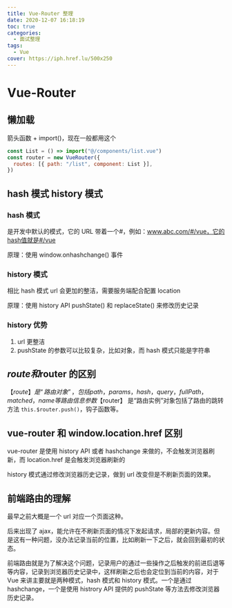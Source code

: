 ```yaml
---
title: Vue-Router 整理
date: 2020-12-07 16:18:19
toc: true
categories:
  - 面试整理
tags:
  - Vue
cover: https://iph.href.lu/500x250
---
```


# Vue-Router

## 懒加载

箭头函数 + import()，现在一般都用这个

```js
const List = () => import("@/components/list.vue")
const router = new VueRouter({
  routes: [{ path: "/list", component: List }],
})
```

## hash 模式 history 模式

### hash 模式

是开发中默认的模式，它的 URL 带着一个#，例如：www.abc.com/#/vue，它的hash值就是#/vue

原理：使用 window.onhashchange() 事件

### history 模式

相比 hash 模式 url 会更加的整洁，需要服务端配合配置 location

原理：使用 history API pushState() 和 replaceState() 来修改历史记录

### history 优势

1. url 更整洁
2. pushState 的参数可以比较复杂，比如对象，而 hash 模式只能是字符串

## $route 和$router 的区别

【$route】 是“路由对象”，包括 path，params，hash，query，fullPath，matched，name 等路由信息参数
【$router】 是“路由实例”对象包括了路由的跳转方法 `this.$router.push()`，钩子函数等。

## vue-router 和 window.location.href 区别

vue-router 是使用 history API 或者 hashchange 来做的，不会触发浏览器刷新，而 location.href 是会触发浏览器刷新的

history 模式通过修改浏览器历史记录，做到 url 改变但是不刷新页面的效果。

## 前端路由的理解

最早之前大概是一个 url 对应一个页面这种。

后来出现了 ajax，能允许在不刷新页面的情况下发起请求，局部的更新内容。但是这有一种问题，没办法记录当前的位置，比如刷新一下之后，就会回到最初的状态。

前端路由就是为了解决这个问题，记录用户的通过一些操作之后触发的前进后退等等内容，记录到浏览器历史记录中，这样刷新之后也会定位到当前的内容，对于 Vue 来讲主要就是两种模式，hash 模式和 history 模式。一个是通过 hashchange，一个是使用 histrory API 提供的 pushState 等方法去修改浏览器历史记录。
